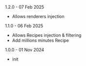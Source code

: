 1.2.0 - 07 Feb 2025
- Allows renderers injection

1.1.0 - 06 Feb 2025
- Allows Recipes injection & filtering
- Add millions minutes Recipe

1.0.0 - 01 Nov 2024
- init
